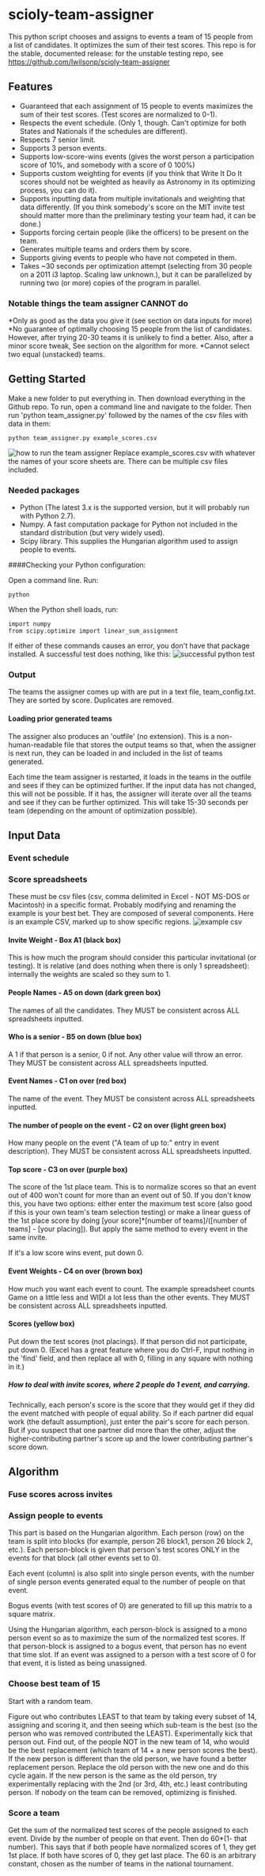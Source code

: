 # scioly-team-assigner
This python script chooses and assigns to events a team of 15 people from a list of candidates. It optimizes the sum of their test scores. This repo is for the stable, documented release: for the unstable testing repo, see https://github.com/Iwilsonp/scioly-team-assigner

## Features
* Guaranteed that each assignment of 15 people to events maximizes the sum of their test scores. (Test scores are normalized to 0-1).
* Respects the event schedule. (Only 1, though. Can't optimize for both States and Nationals if the schedules are different).
* Respects 7 senior limit.
* Supports 3 person events.
* Supports low-score-wins events (gives the worst person a participation score of 10%, and somebody with a score of 0 100%)
* Supports custom weighting for events (if you think that Write It Do It scores should not be weighted as heavily as Astronomy in its optimizing process, you can do it).
* Supports inputting data from multiple invitationals and weighting that data differently. (If you think somebody's score on the MIT invite test should matter more than the preliminary testing your team had, it can be done.)
* Supports forcing certain people (like the officers) to be present on the team.
* Generates multiple teams and orders them by score.
* Supports giving events to people who have not competed in them.
* Takes ~30 seconds per optimization attempt (selecting from 30 people on a 2011 i3 laptop. Scaling law unknown.), but it can be parallelized by running two (or more) copies of the program in parallel.

### Notable things the team assigner CANNOT do
*Only as good as the data you give it (see section on data inputs for more)
*No guarantee of optimally choosing 15 people from the list of candidates. However, after trying 20-30 teams it is unlikely to find a better. Also, after a minor score tweak, See section on the algorithm for more.
*Cannot select two equal (unstacked) teams.

## Getting Started
Make a new folder to put everything in. Then download everything in the Github repo. To run, open a command line and navigate to the folder. Then run 'python team_assigner.py' followed by the names of the csv files with data in them:
```
python team_assigner.py example_scores.csv
```
![how to run the team assigner](Pictures/running_the_team_assigner.png)
Replace example_scores.csv with whatever the names of your score sheets are. There can be multiple csv files included.

### Needed packages
* Python (The latest 3.x is the supported version, but it will probably run with Python 2.7).
* Numpy. A fast computation package for Python not included in the standard distribution (but very widely used).
* Scipy library. This supplies the Hungarian algorithm used to assign people to events.

####Checking your Python configuration:

Open a command line. Run:
```
python
```
When the Python shell loads, run:
```
import numpy
from scipy.optimize import linear_sum_assignment
```

If either of these commands causes an error, you don't have that package installed. A successful test does nothing, like this:
![successful python test](Pictures/check_python.png)

### Output
The teams the assigner comes up with are put in a text file, team_config.txt. They are sorted by score. Duplicates are removed.

#### Loading prior generated teams
The assigner also produces an 'outfile' (no extension). This is a non-human-readable file that stores the output teams so that, when the assigner is next run, they can be loaded in and included in the list of teams generated.

Each time the team assigner is restarted, it loads in the teams in the outfile and sees if they can be optimized further. If the input data has not changed, this will not be possible. If it has, the assigner will iterate over all the teams and see if they can be further optimized. This will take 15-30 seconds per team (depending on the amount of optimization possible).

## Input Data

### Event schedule

### Score spreadsheets
These must be csv files (csv, comma delimited in Excel - NOT MS-DOS or Macintosh) in a specific format. Probably modifying and renaming the example is your best bet. They are composed of several components. Here is an example CSV, marked up to show specific regions.
![example csv](Pictures/highlighted_score_sheet.png)

#### Invite Weight - Box A1 (black box)
This is how much the program should consider this particular invitational (or testing). It is relative (and does nothing when there is only 1 spreadsheet): internally the weights are scaled so they sum to 1.

#### People Names - A5 on down (dark green box)
The names of all the candidates. They MUST be consistent across ALL spreadsheets inputted.

#### Who is a senior - B5 on down (blue box)
A 1 if that person is a senior, 0 if not. Any other value will throw an error. They MUST be consistent across ALL spreadsheets inputted.

#### Event Names - C1 on over (red box)
The name of the event. They MUST be consistent across ALL spreadsheets inputted.

#### The number of people on the event - C2 on over (light green box)
How many people on the event ("A team of up to:" entry in event description). They MUST be consistent across ALL spreadsheets inputted.

#### Top score - C3 on over (purple box)
The score of the 1st place team. This is to normalize scores so that an event out of 400 won't count for more than an event out of 50. If you don't know this, you have two options: either enter the maximum test score (also good if this is your own team's team selection testing) or make a linear guess of the 1st place score by doing [your score]*[number of teams]/([number of teams] - [your placing]). But apply the same method to every event in the same invite.

If it's a low score wins event, put down 0.

#### Event Weights - C4 on over (brown box)
How much you want each event to count. The example spreadsheet counts Game on a little less and WIDI a lot less than the other events. They MUST be consistent across ALL spreadsheets inputted.

#### Scores (yellow box)
Put down the test scores (not placings). If that person did not participate, put down 0. (Excel has a great feature where you do  Ctrl-F, input nothing in the 'find' field, and then replace all with 0, filling in any square with nothing in it.)

##### How to deal with invite scores, where 2 people do 1 event, and carrying.
Technically, each person's score is the score that they would get if they did the event matched with people of equal ability. So if each partner did equal work (the default assumption), just enter the pair's score for each person. But if you suspect that one partner did more than the other, adjust the higher-contributing partner's score up and the lower contributing partner's score down.

## Algorithm

### Fuse scores across invites

### Assign people to events
This part is based on the Hungarian algorithm. Each person (row) on the team is split into blocks (for example, person 26 block1, person 26 block 2, etc.). Each person-block is given that person's test scores ONLY in the events for that block (all other events set to 0).

Each event (column) is also split into single person events, with the number of single person events generated equal to the number of people on that event. 

Bogus events (with test scores of 0) are generated to fill up this matrix to a square matrix.

Using the Hungarian algorithm, each person-block is assigned to a mono person event so as to maximize the sum of the normalized test scores. If that person-block is assigned to a bogus event, that person has no event that time slot. If an event was assigned to a person with a test score of 0 for that event, it is listed as being unassigned.

### Choose best team of 15
Start with a random team. 

Figure out who contributes LEAST to that team by taking every subset of 14, assigning and scoring it, and then seeing which sub-team is the best (so the person who was removed contributed the LEAST). Experimentally kick that person out. Find out, of the people NOT in the new team of 14, who would be the best replacement (which team of 14 + a new person scores the best). If the new person is different than the old person, we have found a better replacement person. Replace the old person with the new one and do this cycle again. If the new person is the same as the old person, try experimentally replacing with the 2nd (or 3rd, 4th, etc.) least contributing person. If nobody on the team can be removed, optimizing is finished.

### Score a team
Get the sum of the normalized test scores of the people assigned to each event. Divide by the number of people on that event. Then do 60*(1- that number). This says that if both people have normalized scores of 1, they get 1st place. If both have scores of 0, they get last place. The 60 is an arbitrary constant, chosen as the number of teams in the national tournament.